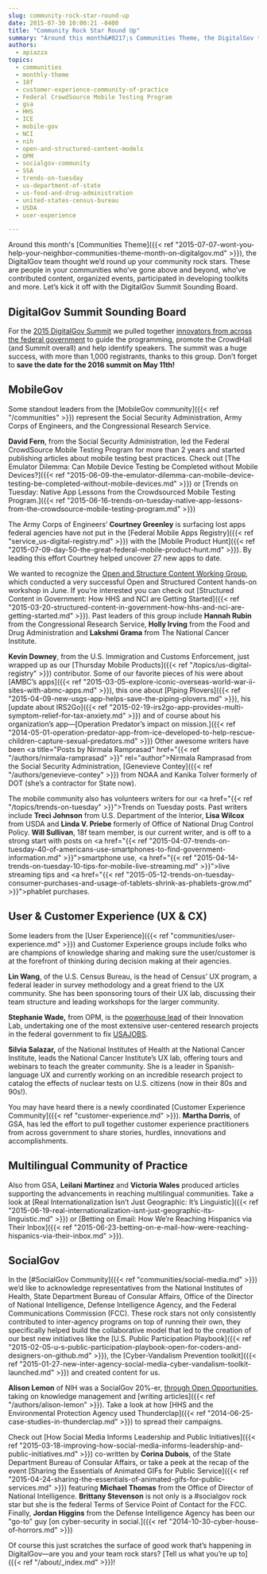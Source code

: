 ```yaml
---
slug: community-rock-star-round-up
date: 2015-07-30 10:00:21 -0400
title: "Community Rock Star Round Up"
summary: "Around this month&#8217;s Communities Theme, the DigitalGov team thought we’d round up your community rock stars. These are people in your communities who’ve gone above and beyond, who’ve contributed content, organized events, participated in developing toolkits and more."
authors:
  - apiazza
topics:
  - communities
  - monthly-theme
  - 18f
  - customer-experience-community-of-practice
  - Federal CrowdSource Mobile Testing Program
  - gsa
  - HHS
  - ICE
  - mobile-gov
  - NCI
  - nih
  - open-and-structured-content-models
  - OPM
  - socialgov-community
  - SSA
  - trends-on-tuesday
  - us-department-of-state
  - us-food-and-drug-administration
  - united-states-census-bureau
  - USDA
  - user-experience

---
```


Around this month's [Communities Theme]({{< ref "2015-07-07-wont-you-help-your-neighbor-communities-theme-month-on-digitalgov.md" >}}), the DigitalGov team thought we’d round up your community rock stars. These are people in your communities who’ve gone above and beyond, who’ve contributed content, organized events, participated in developing toolkits and more. Let’s kick it off with the DigitalGov Summit Sounding Board.

## DigitalGov Summit Sounding Board

For the [2015 DigitalGov Summit](https://summit.digitalgov.gov) we pulled together [innovators from across the federal government](https://summit.digitalgov.gov/summit-sounding-board/) to guide the programming, promote the CrowdHall (and Summit overall) and help identify speakers. The summit was a huge success, with more than 1,000 registrants, thanks to this group. Don&#8217;t forget to **save the date for the 2016 summit on May 11th!**

## MobileGov

Some standout leaders from the [MobileGov community]({{< ref "/communities" >}}) represent the Social Security Administration, Army Corps of Engineers, and the Congressional Research Service.

**David Fern**, from the Social Security Administration, led the Federal CrowdSource Mobile Testing Program for more than 2 years and started publishing articles about mobile testing best practices. Check out [The Emulator Dilemma: Can Mobile Device Testing be Completed without Mobile Devices?]({{< ref "2015-06-09-the-emulator-dilemma-can-mobile-device-testing-be-completed-without-mobile-devices.md" >}}) or [Trends on Tuesday: Native App Lessons from the Crowdsourced Mobile Testing Program.]({{< ref "2015-06-16-trends-on-tuesday-native-app-lessons-from-the-crowdsource-mobile-testing-program.md" >}})

The Army Corps of Engineers’ **Courtney Greenley** is surfacing lost apps federal agencies have not put in the [Federal Mobile Apps Registry]({{< ref "service_us-digital-registry.md" >}}) with the [Mobile Product Hunt]({{< ref "2015-07-09-day-50-the-great-federal-mobile-product-hunt.md" >}}). By leading this effort Courtney helped uncover 27 new apps to date.

We wanted to recognize the [Open and Structure Content Working Group](http://gsa.github.io/Open-And-Structured-Content-Models/), which conducted a very successful Open and Structured Content hands-on workshop in June. If you&#8217;re interested you can check out [Structured Content in Government: How HHS and NCI are Getting Started]({{< ref "2015-03-20-structured-content-in-government-how-hhs-and-nci-are-getting-started.md" >}}). Past leaders of this group include **Hannah Rubin** from the Congressional Research Service, **Holly Irving** from the Food and Drug Administration and **Lakshmi Grama** from The National Cancer Institute.

**Kevin Downey**, from the U.S. Immigration and Customs Enforcement, just wrapped up as our [Thursday Mobile Products]({{< ref "/topics/us-digital-registry" >}}) contributor. Some of our favorite pieces of his were about [AMBC&#8217;s apps]({{< ref "2015-03-05-explore-iconic-overseas-world-war-ii-sites-with-abmc-apps.md" >}}), this one about [Piping Plovers]({{< ref "2015-04-09-new-usgs-app-helps-save-the-piping-plovers.md" >}}), his [update about IRS2Go]({{< ref "2015-02-19-irs2go-app-provides-multi-symptom-relief-for-tax-anxiety.md" >}}) and of course about his organization&#8217;s app—[Operation Predator&#8217;s impact on mission.]({{< ref "2014-05-01-operation-predator-app-from-ice-developed-to-help-rescue-children-capture-sexual-predators.md" >}}) Other awesome writers have been <a title="Posts by Nirmala Ramprasad" href="{{< ref "/authors/nirmala-ramprasad" >}}" rel="author">Nirmala Ramprasad</a> from the Social Security Administration, [Genevieve Contey]({{< ref "/authors/genevieve-contey" >}}) from NOAA and Kanika Tolver formerly of DOT (she&#8217;s a contractor for State now).

The mobile community also has volunteers writers for our <a href="{{< ref "/topics/trends-on-tuesday" >}}">Trends on Tuesday</a> posts. Past writers include <strong>Treci Johnson</strong> from U.S. Department of the Interior, <strong>Lisa Wilcox</strong> from USDA and <strong>Linda V. Priebe</strong> formerly of Office of National Drug Control Policy. <strong>Will Sullivan</strong>, 18f team member, is our current writer, and is off to a strong start with posts on <a href="{{< ref "2015-04-07-trends-on-tuesday-40-of-americans-use-smartphones-to-find-government-information.md" >}}">smartphone use</a>, <a href="{{< ref "2015-04-14-trends-on-tuesday-10-tips-for-mobile-live-streaming.md" >}}">live streaming tips</a> and <a href="{{< ref "2015-05-12-trends-on-tuesday-consumer-purchases-and-usage-of-tablets-shrink-as-phablets-grow.md" >}}">phablet purchases</a>.

## User & Customer Experience (UX & CX)

Some leaders from the [User Experience]({{< ref "communities/user-experience.md" >}}) and Customer Experience groups include folks who are champions of knowledge sharing and making sure the user/customer is at the forefront of thinking during decision making at their agencies.

**Lin Wang**, of the U.S. Census Bureau, is the head of Census’ UX program, a federal leader in survey methodology and a great friend to the UX community. She has been sponsoring tours of their UX lab, discussing their team structure and leading workshops for the larger community.

**Stephanie Wade,** from OPM, is the [powerhouse lead](https://summit.digitalgov.gov/speakers/#Wade) of their Innovation Lab, undertaking one of the most extensive user-centered research projects in the federal government to fix [USAJOBS](https://www.usajobs.gov/).

**Silvia Salazar,** of the National Institutes of Health at the National Cancer Institute, leads the National Cancer Institute&#8217;s UX lab, offering tours and webinars to teach the greater community. She is a leader in Spanish-language UX and currently working on an incredible research project to catalog the effects of nuclear tests on U.S. citizens (now in their 80s and 90s!).

You may have heard there is a newly coordinated [Customer Experience Community]({{< ref "customer-experience.md" >}}). **Martha Dorris**, of GSA, has led the effort to pull together customer experience practitioners from across government to share stories, hurdles, innovations and accomplishments.

## Multilingual Community of Practice

Also from GSA, **Leilani Martinez** and **Victoria Wales** produced articles supporting the advancements in reaching multilingual communities. Take a look at [Real Internationalization Isn&#8217;t Just Geographic: It&#8217;s Linguistic]({{< ref "2015-06-19-real-internationalization-isnt-just-geographic-its-linguistic.md" >}}) or [Betting on Email: How We&#8217;re Reaching Hispanics via Their Inbox]({{< ref "2015-06-23-betting-on-e-mail-how-were-reaching-hispanics-via-their-inbox.md" >}}).

## SocialGov

In the [#SocialGov Community]({{< ref "communities/social-media.md" >}}) we’d like to acknowledge representatives from the National Institutes of Health, State Department Bureau of Consular Affairs, Office of the Director of National Intelligence, Defense Intelligence Agency, and the Federal Communications Commission (FCC). These rock stars not only consistently contributed to inter-agency programs on top of running their own, they specifically helped build the collaborative model that led to the creation of our best new initiatives like the [U.S. Public Participation Playbook]({{< ref "2015-02-05-u-s-public-participation-playbook-open-for-coders-and-designers-on-github.md" >}}), the [Cyber-Vandalism Prevention toolkit]({{< ref "2015-01-27-new-inter-agency-social-media-cyber-vandalism-toolkit-launched.md" >}}) and created content for us.

**Alison Lemon** of NIH was a SocialGov 20%-er, [through Open Opportunities](https://openopps.digitalgov.gov/tasks), taking on knowledge management and [writing articles]({{< ref "/authors/alison-lemon" >}}). Take a look at how [HHS and the Environmental Protection Agency used Thunderclap]({{< ref "2014-06-25-case-studies-in-thunderclap.md" >}}) to spread their campaigns.

Check out [How Social Media Informs Leadership and Public Initiatives]({{< ref "2015-03-18-improving-how-social-media-informs-leadership-and-public-initiatives.md" >}}) co-written by **Corina Dubois**, of the State Department Bureau of Consular Affairs, or take a peek at the recap of the event [Sharing the Essentials of Animated GIFs for Public Service]({{< ref "2015-04-24-sharing-the-essentials-of-animated-gifs-for-public-services.md" >}}) featuring **Michael Thomas** from the Office of Director of National Intelligence. **Brittany Stevenson** is not only is a #socialgov rock star but she is the federal Terms of Service Point of Contact for the FCC. Finally, **Jordan Higgins** from the Defense Intelligence Agency has been our "go-to" guy [on cyber-security in social.]({{< ref "2014-10-30-cyber-house-of-horrors.md" >}})

Of course this just scratches the surface of good work that’s happening in DigitalGov—are you and your team rock stars? [Tell us what you’re up to]({{< ref "/about/_index.md" >}})!
